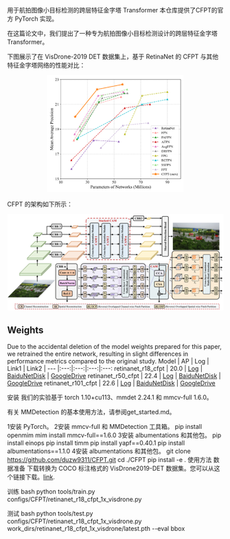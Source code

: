 用于航拍图像小目标检测的跨层特征金字塔 Transformer
本仓库提供了CFPT的官方 PyTorch 实现。

在这篇论文中，我们提出了一种专为航拍图像小目标检测设计的跨层特征金字塔 Transformer。

下图展示了在 VisDrone-2019 DET 数据集上，基于 RetinaNet 的 CFPT 与其他特征金字塔网络的性能对比：

<p align="center">
<img src="resources/performance.png" width=63% height=63%
class="center">
</p>

CFPT 的架构如下所示：

<p align="center">
<img src="resources/architecture.png"
class="center">
</p>

## Weights
Due to the accidental deletion of the model weights prepared for this paper, we retrained the entire network, resulting in slight differences in performance metrics compared to the original study.
Model | AP | Log | Link1 | Link2 |
--- |:---:|:---:|:---:|:---:
retinanet_r18_cfpt             | 20.0  | [Log](https://github.com/duzw9311/CFPT/blob/main/resources/retinanet_r18_cfpt.log) | [BaiduNetDisk](https://pan.baidu.com/s/1TkfGcwrp-27nMSXMFas27w?pwd=ael1) | [GoogleDrive](https://drive.google.com/file/d/1toxJzG18I4mCW_CwhG3NQ0uoquhJB6Pg/view?usp=drive_link)
retinanet_r50_cfpt              | 22.4 | [Log](https://github.com/duzw9311/CFPT/blob/main/resources/retinanet_r50_cfpt.log) | [BaiduNetDisk](https://pan.baidu.com/s/1oNGWQdcdUqaxwplltYydag?pwd=08nv) | [GoogleDrive](https://drive.google.com/file/d/13yp1FYhMf63ZiAzC-ulO1FMl5cImJmDS/view?usp=drive_link)
retinanet_r101_cfpt             | 22.6 | [Log](https://github.com/duzw9311/CFPT/blob/main/resources/retinanet_r101_cfpt.log) | [BaiduNetDisk](https://pan.baidu.com/s/1jWf3vYDW253y7eIqJ1AUYg?pwd=7n7p) | [GoogleDrive](https://drive.google.com/file/d/15MC5C7jOUjgr1DMHGmUpvs7xjvWMR6-J/view?usp=drive_link)

安装
我们的实验基于 torch 1.10+cu113、mmdet 2.24.1 和 mmcv-full 1.6.0。

有关 MMDetection 的基本使用方法，请参阅get_started.md。

1安装 PyTorch。
2安装 mmcv-full 和 MMDetection 工具箱。
pip install openmim
mim install mmcv-full==1.6.0
3安装 albumentations 和其他包。
pip install einops
pip install timm
pip install yapf==0.40.1
pip install albumentations==1.1.0
4安装 albumentations 和其他包。
git clone https://github.com/duzw9311/CFPT.git
cd ./CFPT
pip install -e .
使用方法
数据准备
下载转换为 COCO 标注格式的 VisDrone2019-DET 数据集。您可以从这个链接下载。[link](https://pan.baidu.com/s/1H_MtU-eSGI5jUJE-EcLynQ?pwd=2e3t).

训练
bash
python tools/train.py configs/CFPT/retinanet_r18_cfpt_1x_visdrone.py 

测试
bash
python tools/test.py configs/CFPT/retinanet_r18_cfpt_1x_visdrone.py work_dirs/retinanet_r18_cfpt_1x_visdrone/latest.pth --eval bbox
